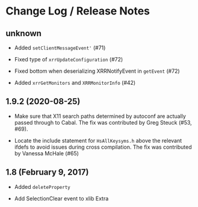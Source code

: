 # Change Log / Release Notes

## unknown

  * Added `setClientMessageEvent'` (#71)

  * Fixed type of `xrrUpdateConfiguration` (#72)

  * Fixed bottom when deserializing XRRNotifyEvent in `getEvent` (#72)

  * Added `xrrGetMonitors` and `XRRMonitorInfo` (#42)

## 1.9.2 (2020-08-25)

  * Make sure that X11 search paths determined by autoconf are actually passed
    through to Cabal. The fix was contributed by Greg Steuck (#53, #69).

  * Locate the include statement for `HsAllKeysyms.h` above the relevant ifdefs
    to avoid issues during cross compilation. The fix was contributed by
    Vanessa McHale (#65)

## 1.8 (February 9, 2017)

  * Added `deleteProperty`

  * Add SelectionClear event to xlib Extra
